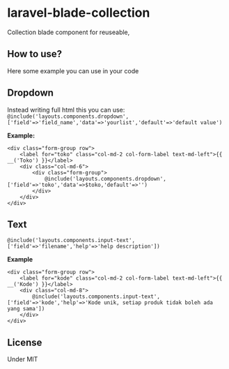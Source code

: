 # laravel-blade-collection
Collection blade component for reuseable, 


## How to use?
Here some example you can use in your code

## Dropdown
Instead writing full html this you can use:
`@include('layouts.components.dropdown',['field'=>'field_name','data'=>'yourlist','default'=>'default value')`

**Example:**

    <div class="form-group row">
        <label for="toko" class="col-md-2 col-form-label text-md-left">{{ __('Toko') }}</label>
        <div class="col-md-6">
            <div class="form-group">
                @include('layouts.components.dropdown',['field'=>'toko','data'=>$toko,'default'=>'')
            </div>
        </div>
    </div>

## Text

`@include('layouts.components.input-text',['field'=>'filename','help'=>'help description'])`

**Example** 

    <div class="form-group row">
        <label for="kode" class="col-md-2 col-form-label text-md-left">{{ __('Kode') }}</label>
        <div class="col-md-8">
            @include('layouts.components.input-text',['field'=>'kode','help'=>'Kode unik, setiap produk tidak boleh ada yang sama'])
        </div>
    </div>



## License 
Under MIT
